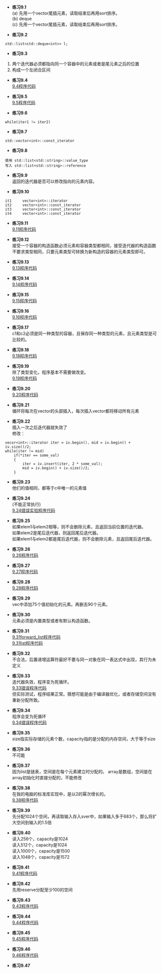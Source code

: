 * **练习9.1**  
(a) 先用一个vector尾插元素，读取结束后再用sort排序。  
(b) deque  
(c) 先用一个vector尾插元素，读取结束后再用sort排序。  

* **练习9.2**  
```
std::list<std::deque<int>> l;
```

* **练习9.3**  
1. 两个迭代器必须都指向同一个容器中的元素或者是尾元素之后的位置
2. 构成一个左闭合区间  

* **练习9.4**  
[9.4程序代码](9.4.cpp)  

* **练习9.5**  
[9.5程序代码](9.5.cpp)  

* **练习9.6**  
```
while(iter1 != iter2)
```

* **练习9.7**  
```
std::vector<int>::const_iterator
```

* **练习9.8**  
```
使用 std::list<std::string>::value_type
写入 std::list<std::string>::reference
```

* **练习9.9**  
返回的迭代器是否可以修改指向的元素内容。

* **练习9.10**  
```
it1     vector<int>::iterator
it2     vector<int>::const_iterator
it3     vector<int>::const_iterator
it4     vector<int>::const_iterator
```

* **练习9.11**  
[9.11程序代码](9.11.cpp)  

* **练习9.12**  
接受一个容器的构造函数必须元素和容器类型都相同，接受迭代器的构造函数不要求类型相同，只要元素类型可转换为新构造的容器的元素类型即可。

* **练习9.13**  
[9.13程序代码](9.13.cpp)  

* **练习9.14**  
[9.14程序代码](9.14.cpp)  

* **练习9.15**  
[9.15程序代码](9.15.cpp)  

* **练习9.16**  
[9.16程序代码](9.16.cpp)  

* **练习9.17**  
c1和c2必须是同一种类型的容器，且保存同一种类型的元素，且元素类型是可比较的。

* **练习9.18**  
[9.18程序代码](9.18.cpp)  

* **练习9.19**  
除了类型变化，程序基本不需要做改变。  
[9.19程序代码](9.19.cpp)  

* **练习9.20**  
[9.20程序代码](9.20.cpp)  

* **练习9.21**  
循环将每次在vector的头部插入，每次插入vector都将移动所有元素

* **练习9.22**  
插入一次之后迭代器就失效了  
修改：  
```
vecor<int>::iterator iter = iv.begin(), mid = iv.begin() + iv.size()/2;
while(iter != mid)
    if(*iter == some_val)
    {
        iter = iv.insert(iter, 2 * some_val);
        mid = iv.begin() + iv.size()/2;
    }
```

* **练习9.23**  
他们的值相同，都等于c中唯一的元素值

* **练习9.24**  
(不能正常执行)  
[9.24错误实验程序代码](9.24.cpp)  

* **练习9.25**  
如果elem1与elem2相等，则不会删除元素，且返回当前位置的迭代器。  
如果elem2是尾后迭代器，则返回尾后迭代器。  
如果elem1与elem2都是尾后迭代器，则不会删除元素，且返回尾后迭代器。  

* **练习9.26**  
[9.26程序代码](9.26.cpp)  

* **练习9.27**  
[9.27程序代码](9.27.cpp)  

* **练习9.28**  
[9.28程序代码](9.28.cpp)  

* **练习9.29**  
vec中添加75个值初始化的元素。再删去90个元素。

* **练习9.30**  
元素必须是内置类型或者有默认构造函数。

* **练习9.31**  
[9.31forward_list程序代码](9.31/9.31_forward_list.cpp)  
[9.31list程序代码](9.31/9.31_list.cpp)  

* **练习9.32**  
不合法，后置递增运算符最好不要与同一对象在同一表达式中出现，其行为未定义

* **练习9.33**  
迭代器失效，程序变为死循环。  
[9.33错误程序代码](9.33.cpp)  
但实际测试，程序结果正常。猜想可能是由于编译器优化，或者存储空间没有重新分配所致。  

* **练习9.34**  
程序会变为死循环  
[9.34错误程序代码](9.34.cpp) 

* **练习9.35**  
size指实际存储的元素个数，capacity指的是分配的内存空间，大于等于size

* **练习9.36**  
不可能

* **练习9.37**  
因为list是链表，空间是在每个元素建立时分配的。
array是数组，空间是在array初始化时直接分配的，不能修改

* **练习9.38**  
在我的电脑的标准库实现中，是以2的幂次增长的。  
[9.38程序代码](9.38.cpp)  

* **练习9.39**  
先分配1024个空间，再读取输入存入sver中，如果输入多于683个，那么将扩大空间到输入的1.5倍

* **练习9.40**  
读入256个，capacity是1024  
读入512个，capacity是1024  
读入1000个，capacity是1500  
读入1048个，capacity是1572  

* **练习9.41**   
[9.41程序代码](9.41.cpp)  

* **练习9.42**   
先用reserve分配至少100的空间

* **练习9.43**   
[9.43程序代码](9.43.cpp)  

* **练习9.44**   
[9.44程序代码](9.44.cpp)  

* **练习9.45**   
[9.45程序代码](9.45.cpp)  

* **练习9.46**   
[9.46程序代码](9.46.cpp)  

* **练习9.47**   

